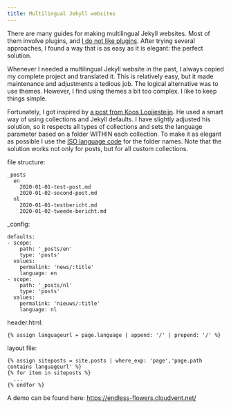 ```yaml
---
title: Multilingual Jekyll websites
---
```


There are many guides for making multilingual Jekyll websites. Most of them involve plugins, and [I do not like plugins](https://jekyllcodex.org/without-plugins). After trying several approaches, I found a way that is as easy as it is elegant: the perfect solution.

Whenever I needed a multilingual Jekyll website in the past, I always copied my complete project and translated it. This is relatively easy, but it made maintenance and adjustments a tedious job. The logical alternative was to use themes. However, I find using themes a bit too complex. I like to keep things simple.

Fortunately, I got inspired by [a post from Koos Looijesteijn](https://www.kooslooijesteijn.net/blog/multilingual-website-with-jekyll-collections). He used a smart way of using collections and Jekyll defaults. I have slightly adjusted his solution, so it respects all types of collections and sets the language parameter based on a folder WITHIN each collection. To make it as elegant as possible I use the [ISO language code](https://en.wikipedia.org/wiki/List_of_ISO_639-1_codes) for the folder names. Note that the solution works not only for posts, but for all custom collections.

file structure:

    _posts
      en
        2020-01-01-test-post.md
        2020-01-02-second-post.md
      nl
        2020-01-01-testbericht.md
        2020-01-02-tweede-bericht.md

_config:

    defaults:
    - scope:
        path: '_posts/en'
        type: 'posts'
      values:
        permalink: 'news/:title'
        language: en
    - scope:
        path: '_posts/nl'
        type: 'posts'
      values:
        permalink: 'nieuws/:title'
        language: nl

header.html:

    {% assign languageurl = page.language | append: '/' | prepend: '/' %}

layout file:

    {% assign siteposts = site.posts | where_exp: 'page','page.path contains languageurl' %}
    {% for item in siteposts %}
      ...
    {% endfor %}

A demo can be found here: https://endless-flowers.cloudvent.net/